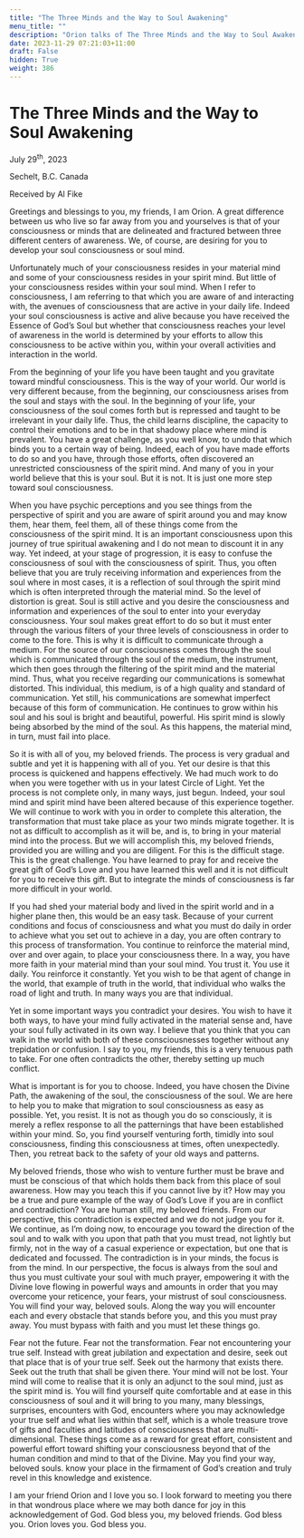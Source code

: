 ```yaml
---
title: "The Three Minds and the Way to Soul Awakening"
menu_title: ""
description: "Orion talks of The Three Minds and the Way to Soul Awakening"
date: 2023-11-29 07:21:03+11:00
draft: False
hidden: True
weight: 386
---
```

# The Three Minds and the Way to Soul Awakening

July 29<sup>th</sup>, 2023

Sechelt, B.C. Canada

Received by Al Fike  



Greetings and blessings to you, my friends, I am Orion. A great difference between us who live so far away from you and yourselves is that of your consciousness or minds that are delineated and fractured between three different centers of awareness. We, of course, are desiring for you to develop your soul consciousness or soul mind. 

Unfortunately much of your consciousness resides in your material mind and some of your consciousness resides in your spirit mind. But little of your consciousness resides within your soul mind. When I refer to consciousness, I am referring to that which you are aware of and interacting with, the avenues of consciousness that are active in your daily life. Indeed your soul consciousness is active and alive because you have received the Essence of God’s Soul but whether that consciousness reaches your level of awareness in the world is determined by your efforts to allow this consciousness to be active within you, within your overall activities and interaction in the world. 

From the beginning of your life you have been taught and you gravitate toward mindful consciousness. This is the way of your world. Our world is very different because, from the beginning, our consciousness arises from the soul and stays with the soul. In the beginning of your life, your consciousness of the soul comes forth but is repressed and taught to be irrelevant in your daily life. Thus, the child learns discipline, the capacity to control their emotions and to be in that shadowy place where mind is prevalent. You have a great challenge, as you well know, to undo that which binds you to a certain way of being. Indeed, each of you have made efforts to do so and you have, through those efforts, often discovered an unrestricted consciousness of the spirit mind. And many of you in your world believe that this is your soul. But it is not. It is just one more step toward soul consciousness. 

When you have psychic perceptions and you see things from the perspective of spirit and you are aware of spirit around you and may know them, hear them, feel them, all of these things come from the consciousness of the spirit mind. It is an important consciousness upon this journey of true spiritual awakening and I do not mean to discount it in any way. Yet indeed, at your stage of progression, it is easy to confuse the consciousness of soul with the consciousness of spirit. Thus, you often believe that you are truly receiving information and experiences from the soul where in most cases, it is a reflection of soul through the spirit mind which is often interpreted through the material mind. So the level of distortion is great. Soul is still active and you desire the consciousness and information and experiences of the soul to enter into your everyday consciousness. Your soul makes great effort to do so but it must enter through the various filters of your three levels of consciousness in order to come to the fore.
This is why it is difficult to communicate through a medium. For the source of our consciousness comes through the soul which is communicated through the soul of the medium, the instrument, which then goes through the filtering of the spirit mind and the material mind. Thus, what you receive regarding our communications is somewhat distorted. This individual, this medium, is of a high quality and standard of communication. Yet still, his communications are somewhat imperfect because of this form of communication. He continues to grow within his soul and his soul is bright and beautiful, powerful. His spirit mind is slowly being absorbed by the mind of the soul. As this happens, the material mind, in turn, must fail into place. 

So it is with all of you, my beloved friends. The process is very gradual and subtle and yet it is happening with all of you. Yet our desire is that this process is quickened and happens effectively. We had much work to do when you were together with us in your latest Circle of Light. Yet the process is not complete only, in many ways, just begun. Indeed, your soul mind and spirit mind have been altered because of this experience together. We will continue to work with you in order to complete this alteration, the transformation that must take place as your two minds migrate together. It is not as difficult to accomplish as it will be, and is, to bring in your material mind into the process. But we will accomplish this, my beloved friends, provided you are willing and you are diligent. For this is the difficult stage. This is the great challenge. You have learned to pray for and receive the great gift of God’s Love and you have learned this well and it is not difficult for you to receive this gift. But to integrate the minds of consciousness is far more difficult in your world.

If you had shed your material body and lived in the spirit world and in a higher plane then, this would be an easy task. Because of your current conditions and focus of consciousness and what you must do daily in order to achieve what you set out to achieve in a day, you are often contrary to this process of transformation. You continue to reinforce the material mind, over and over again, to place your consciousness there. In a way, you have more faith in your material mind than your soul mind. You trust it. You use it daily. You reinforce it constantly. Yet you wish to be that agent of change in the world, that example of truth in the world, that individual who walks the road of light and truth. In many ways you are that individual. 

Yet in some important ways you contradict your desires. You wish to have it both ways, to have your mind fully activated in the material sense and, have your soul fully activated in its own way. I believe that you think that you can walk in the world with both of these consciousnesses together without any trepidation or confusion. I say to you, my friends, this is a very tenuous path to take. For one often contradicts the other, thereby setting up much conflict. 

What is important is for you to choose. Indeed, you have chosen the Divine Path, the awakening of the soul, the consciousness of the soul. We are here to help you to make that migration to soul consciousness as easy as possible. Yet, you resist. It is not as though you do so consciously, it is merely a reflex response to all the patternings that have been established within your mind. So, you find yourself venturing forth, timidly into soul consciousness, finding this consciousness at times, often unexpectedly. Then, you retreat back to the safety of your old ways and patterns. 

My beloved friends, those who wish to venture further must be brave and must be conscious of that which holds them back from this place of soul awareness. How may you teach this if you cannot live by it? How may you be a true and pure example of the way of God’s Love if you are in conflict and contradiction? You are human still, my beloved friends. From our perspective, this contradiction is expected and we do not judge you for it.
We continue, as I’m doing now, to encourage you toward the direction of the soul and to walk with you upon that path that you must tread, not lightly but firmly, not in the way of a casual experience or expectation, but one that is dedicated and focussed. The contradiction is in your minds, the focus is from the mind. In our perspective, the focus is always from the soul and thus you must cultivate your soul with much prayer, empowering it with the Divine love flowing in powerful ways and amounts in order that you may overcome your reticence, your fears, your mistrust of soul consciousness. You will find your way, beloved souls. Along the way you will encounter each and every obstacle that stands before you, and this you must pray away. You must bypass with faith and you must let these things go. 

Fear not the future. Fear not the transformation. Fear not encountering your true self. Instead with great jubilation and expectation and desire, seek out that place that is of your true self. Seek out the harmony that exists there. Seek out the truth that shall be given there. Your mind will not be lost. Your mind will come to realise that it is only an adjunct to the soul mind, just as the spirit mind is. You will find yourself quite comfortable and at ease in this consciousness of soul and it will bring to you many, many blessings, surprises, encounters with God, encounters where you may acknowledge your true self and what lies within that self, which is a whole treasure trove of gifts and faculties and latitudes of consciousness that are multi-dimensional. These things come as a reward for great effort, consistent and powerful effort toward shifting your consciousness beyond that of the human condition and mind to that of the Divine. May you find your way, beloved souls. know your place in the firmament of God’s creation and truly revel in this knowledge and existence. 

I am your friend Orion and I love you so. I look forward to meeting you there in that wondrous place where we may both dance for joy in this acknowledgement of God. God bless you, my beloved friends. God bless you. Orion loves you. God bless you.